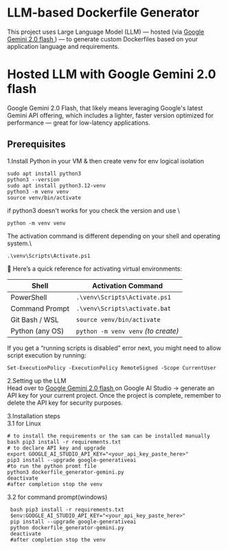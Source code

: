 # LLM-based Dockerfile Generator
This project uses Large Language Model (LLM) — hosted (via [Google Gemini 2.0 flash ](https://aistudio.google.com/prompts/new_chat)) — to generate custom Dockerfiles based on your application language and requirements.

# Hosted LLM with Google Gemini 2.0 flash
Google Gemini 2.0 Flash, that likely means  leveraging Google's latest Gemini API offering, which includes a lighter, faster version optimized for performance — great for low-latency applications.

## Prerequisites
 1.Install Python in your VM & then create venv for env logical isolation
  ```sudo apt update
sudo apt install python3
python3 --version
sudo apt install python3.12-venv
python3 -m venv venv
source venv/bin/activate
```
if python3 doesn't works for you check the version and use \
```
python -m venv venv
```
The activation command is different depending on your shell and operating system.\
```
.\venv\Scripts\Activate.ps1
```
🧠 Here’s a quick reference for activating virtual environments:

| Shell            | Activation Command                     |
|------------------|----------------------------------------|
| PowerShell       | `.\venv\Scripts\Activate.ps1`          |
| Command Prompt  | `.\venv\Scripts\activate.bat`         |
| Git Bash / WSL  | `source venv/bin/activate`            |
| Python (any OS) | `python -m venv venv` *(to create)*   |

If you get a “running scripts is disabled” error next, you might need to allow script execution by running:
```
Set-ExecutionPolicy -ExecutionPolicy RemoteSigned -Scope CurrentUser
```
2.Setting up the LLM\
      Head over to  [Google Gemini 2.0 flash ](https://aistudio.google.com/prompts/new_chat) on Google AI Studio → generate an API key for your current project. Once the project is complete, remember to delete the API key for security purposes.

3.Installation steps\
   3.1 for Linux
   ```
   # to install the requirements or the sam can be installed manually 
   bash pip3 install -r requirements.txt
   # to declare API key and upgrade
   export GOOGLE_AI_STUDIO_API_KEY="<your_api_key_paste_here>"
   pip3 install --upgrade google-generativeai
   #to run the python promt file
   python3 dockerfile_generator-gemini.py
   deactivate
   #after completion stop the venv
   ```
3.2 for command prompt(windows)
  ```
   bash pip3 install -r requirements.txt
   $env:GOOGLE_AI_STUDIO_API_KEY="<your_api_key_paste_here>"
   pip install --upgrade google-generativeai
   python dockerfile_generator-gemini.py
   deactivate
   #after completion stop the venv
   ```

    


